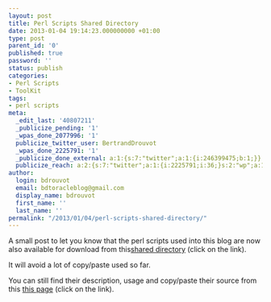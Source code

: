 ```yaml
---
layout: post
title: Perl Scripts Shared Directory
date: 2013-01-04 19:14:23.000000000 +01:00
type: post
parent_id: '0'
published: true
password: ''
status: publish
categories:
- Perl Scripts
- ToolKit
tags:
- perl scripts
meta:
  _edit_last: '40807211'
  _publicize_pending: '1'
  _wpas_done_2077996: '1'
  publicize_twitter_user: BertrandDrouvot
  _wpas_done_2225791: '1'
  _publicize_done_external: a:1:{s:7:"twitter";a:1:{i:246399475;b:1;}}
  publicize_reach: a:2:{s:7:"twitter";a:1:{i:2225791;i:36;}s:2:"wp";a:1:{i:0;i:10;}}
author:
  login: bdrouvot
  email: bdtoracleblog@gmail.com
  display_name: bdrouvot
  first_name: ''
  last_name: ''
permalink: "/2013/01/04/perl-scripts-shared-directory/"
---
```

A small post to let you know that the perl scripts used into this blog are now also available for download from this[shared directory](https://docs.google.com/folder/d/0B7Jf_4JdsptpRHdyOWk1VTdUdEU/edit) (click on the link).

It will avoid a lot of copy/paste used so far.

You can still find their description, usage and copy/paste their source from this [this page](http://bdrouvot.wordpress.com/perl-scripts-2/ "Perl Scripts") (click on the link).

